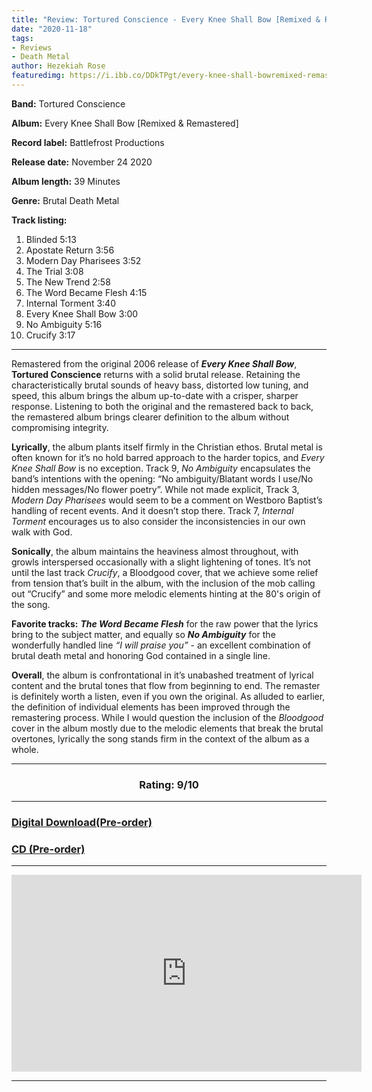 ```yaml
---
title: "Review: Tortured Conscience - Every Knee Shall Bow [Remixed & Remastered]"
date: "2020-11-18"
tags:
- Reviews
- Death Metal
author: Hezekiah Rose
featuredimg: https://i.ibb.co/DDkTPgt/every-knee-shall-bowremixed-remastered.jpg
---
```


**Band:** Tortured Conscience

**Album:** Every Knee Shall Bow \[Remixed & Remastered\]

**Record label:** Battlefrost Productions

**Release date:** November 24 2020

**Album length:** 39 Minutes

**Genre:** Brutal Death Metal

**Track listing:** 

1. Blinded 5:13
2. Apostate Return 3:56
3. Modern Day Pharisees 3:52
4. The Trial 3:08
5. The New Trend 2:58
6. The Word Became Flesh 4:15
7. Internal Torment 3:40
8. Every Knee Shall Bow 3:00
9. No Ambiguity 5:16
10. Crucify 3:17

* * *

Remastered from the original 2006 release of **_Every Knee Shall Bow_**, **Tortured Conscience** returns with a solid brutal release. Retaining the characteristically brutal sounds of heavy bass, distorted low tuning, and speed, this album brings the album up-to-date with a crisper, sharper response. Listening to both the original and the remastered back to back, the remastered album brings clearer definition to the album without compromising integrity. 

**Lyrically**, the album plants itself firmly in the Christian ethos. Brutal metal is often known for it’s no hold barred approach to the harder topics, and _Every Knee Shall Bow_ is no exception. Track 9, _No Ambiguity_ encapsulates the band’s intentions with the opening: “No ambiguity/Blatant words I use/No hidden messages/No flower poetry”. While not made explicit, Track 3, _Modern Day Pharisees_ would seem to be a comment on Westboro Baptist’s handling of recent events. And it doesn’t stop there. Track 7, _Internal Torment_ encourages us to also consider the inconsistencies in our own walk with God. 

**Sonically**, the album maintains the heaviness almost throughout, with growls interspersed occasionally with a slight lightening of tones. It’s not until the last track _Crucify_, a Bloodgood cover, that we achieve some relief from tension that’s built in the album, with the inclusion of the mob calling out “Crucify” and some more melodic elements hinting at the 80's origin of the song. 

**Favorite tracks:** **_The Word Became Flesh_** for the raw power that the lyrics bring to the subject matter, and equally so **_No Ambiguity_** for the wonderfully handled line _“I will praise you”_ - an excellent combination of brutal death metal and honoring God contained in a single line. 

**Overall**, the album is confrontational in it’s unabashed treatment of lyrical content and the brutal tones that flow from beginning to end. The remaster is definitely worth a listen, even if you own the original. As alluded to earlier, the definition of individual elements has been improved through the remastering process. While I would question the inclusion of the _Bloodgood_ cover in the album mostly due to the melodic elements that break the brutal overtones, lyrically the song stands firm in the context of the album as a whole. 

<hr>
<h3 style="text-align:center;">Rating: 9/10</h3>
<hr>

### [Digital Download(Pre-order)](https://battlefrost.com/product/every-knee-shall-bow-download/)

### [CD (Pre-order)](https://battlefrost.com/product/every-knee-shall-bow-cd/)

<hr>
<div class="video-container">
<iframe src="https://www.youtube.com/embed/tCOp4dP3peY" width="560" height="315" frameborder="0"></iframe>
</div>
<hr>

